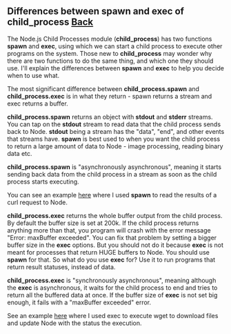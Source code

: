 ## Differences between spawn and exec of child_process [Back](./../node.md)

The Node.js Child Processes module (**child_process**) has two functions **spawn** and **exec**, using which we can start a child process to execute other programs on the system. Those new to **child_process** may wonder why there are two functions to do the same thing, and which one they should use. I'll explain the differences between **spawn** and **exec** to help you decide when to use what.

The most significant difference between **child_process.spawn** and **child_process.exec** is in what they return - spawn returns a stream and exec returns a buffer.

**child_process.spawn** returns an object with **stdout** and **stderr** streams. You can tap on the **stdout** stream to read data that the child process sends back to Node. **stdout** being a stream has the "data", "end", and other events that streams have. **spawn** is best used to when you want the child process to return a large amount of data to Node - image processing, reading binary data etc.

**child_process.spawn** is "asynchronously asynchronous", meaning it starts sending back data from the child process in a stream as soon as the child process starts executing.

You can see an example [here](http://www.hacksparrow.com/using-node-js-to-download-files.html#nodejs-curl) where I used **spawn** to read the results of a curl request to Node.

**child_process.exec** returns the whole buffer output from the child process. By default the buffer size is set at 200k. If the child process returns anything more than that, you program will crash with the error message "Error: maxBuffer exceeded". You can fix that problem by setting a bigger buffer size in the **exec** options. But you should not do it because **exec** is not meant for processes that return HUGE buffers to Node. You should use **spawn** for that. So what do you use **exec** for? Use it to run programs that return result statuses, instead of data.

**child_process.exec** is "synchronously asynchronous", meaning although the **exec** is asynchronous, it waits for the child process to end and tries to return all the buffered data at once. If the buffer size of **exec** is not set big enough, it fails with a "maxBuffer exceeded" error.

See an example [here](http://www.hacksparrow.com/using-node-js-to-download-files.html#nodejs-wget) where I used exec to execute wget to download files and update Node with the status the execution.